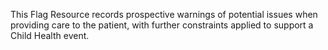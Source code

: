 This Flag Resource records prospective warnings of potential issues when providing care to the patient, with further constraints applied to support a Child Health event.